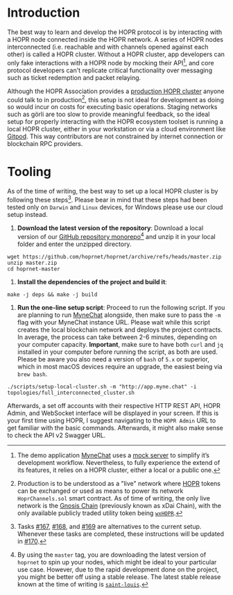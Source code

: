 # Introduction

The best way to learn and develop the HOPR protocol is by interacting with a HOPR node connected inside the HOPR network. A series of HOPR nodes interconnected (i.e. reachable and with channels opened against each other) is called a HOPR cluster.
Without a HOPR cluster, app developers can only fake interactions with a HOPR node by mocking their API[^1], and
core protocol developers can't replicate critical functionality over messaging such as ticket redemption
and packet relaying.

Although the HOPR Association provides a [production HOPR cluster](https://status.hoprnet.org/) anyone could talk to in production[^2],
this setup is not ideal for development as doing so would incur on costs for executing basic operations. Staging networks
such as görli are too slow to provide meaningful feedback, so the ideal setup for properly interacting with the HOPR
ecosystem toolset is running a local HOPR cluster, either in your workstation or via a cloud environment like
[Gitpod](https://gitpod.io). This way contributors are not constrained by internet connection or blockchain RPC providers.

# Tooling

As of the time of writing, the best way to set up a local HOPR cluster is by following these steps[^3]. Please bear in mind that these steps
had been tested only on `Darwin` and `Linux` devices, for Windows please use our cloud setup instead.

1. **Download the latest version of the repository**: Download a local version of our [GitHub repository monorepo](https://github.com/hoprnet/hoprnet)[^4]
   and unzip it in your local folder and enter the unzipped directory.

```
wget https://github.com/hoprnet/hoprnet/archive/refs/heads/master.zip
unzip master.zip
cd hoprnet-master
```

1. **Install the dependencies of the project and build it**:

```
make -j deps && make -j build
```

1. **Run the one-line setup script**: Proceed to run the following script. If you are planning to run [MyneChat](http://app.myne.chat/)
   alongside, then make sure to pass the `-m` flag with your MyneChat instance URL. Please wait while this script creates
   the local blockchain network and deploys the project contracts. In average, the process can take between 2-6 minutes,
   depending on your computer capacity. **Important**, make sure to have both `curl` and `jq` installed in your computer
   before running the script, as both are used. Please be aware you also need a version of `bash` of `5.x` or superior,
   which in most macOS devices require an upgrade, the easiest being via `brew bash`.

```
./scripts/setup-local-cluster.sh -m "http://app.myne.chat" -i topologies/full_interconnected_cluster.sh
```

Afterwards, a set off accounts with their respective HTTP REST API, HOPR Admin, and WebSocket interface will be displayed
in your screen. If this is your first time using HOPR, I suggest navigating to the `HOPR Admin` URL to get familiar with
the basic commands. Afterwards, it might also make sense to check the API v2 Swagger URL.

[^1]:
    The demo application [MyneChat](https://github.com/hoprnet/myne-chat) uses a
    [mock server](https://github.com/hoprnet/myne-chat/blob/cf6501b2ffa24502834f567ab575630e302e3d34/mocks/index.js#L47-L79)
    to simplify it’s development workflow. Nevertheless, to fully experience the extend of its features, it relies on a
    HOPR cluster, either a local or a public one.

[^2]:
    Production is to be understood as a "live" network where [HOPR](https://coinmarketcap.com/currencies/hopr/) tokens can
    be exchanged or used as means to power its network `HoprChannels.sol` smart contract. As of time of writing, the only live
    network is the [Gnosis Chain](https://www.xdaichain.com/) (previously known as xDai Chain), with the only available publicly
    traded utility token being [`wxHOPR`](https://blockscout.com/xdai/mainnet/token/0xD4fdec44DB9D44B8f2b6d529620f9C0C7066A2c1/token-transfers).

[^3]:
    Tasks [#167](https://github.com/hoprnet/hopr-devrel/issues/167), [#168](https://github.com/hoprnet/hopr-devrel/issues/168),
    and [#169](https://github.com/hoprnet/hopr-devrel/issues/167) are alternatives to the current setup. Whenever these tasks are
    completed, these instructions will be updated in [#170](https://github.com/hoprnet/hopr-devrel/issues/170).

[^4]:
    By using the `master` tag, you are downloading the latest version of `hoprnet` to spin up your nodes, which might be ideal
    to your particular use case. However, due to the rapid development done on the project, you might be better off using a stable
    release. The latest stable release known at the time of writing is [`saint-louis`](https://github.com/hoprnet/hoprnet/archive/refs/heads/release/saint-louis.zip).
